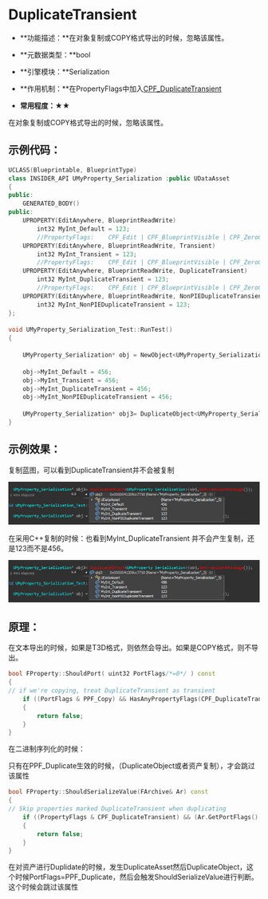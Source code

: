 # DuplicateTransient

- **功能描述：**在对象复制或COPY格式导出的时候，忽略该属性。

- **元数据类型：**bool
- **引擎模块：**Serialization
- **作用机制：**在PropertyFlags中加入[CPF_DuplicateTransient](../../../../Flags/EPropertyFlags/CPF_DuplicateTransient.md)
- **常用程度：**★★

在对象复制或COPY格式导出的时候，忽略该属性。

## 示例代码：

```cpp
UCLASS(Blueprintable, BlueprintType)
class INSIDER_API UMyProperty_Serialization :public UDataAsset
{
public:
	GENERATED_BODY()
public:
	UPROPERTY(EditAnywhere, BlueprintReadWrite)
		int32 MyInt_Default = 123;
		//PropertyFlags:	CPF_Edit | CPF_BlueprintVisible | CPF_ZeroConstructor | CPF_Transient | CPF_IsPlainOldData | CPF_NoDestructor | CPF_HasGetValueTypeHash | CPF_NativeAccessSpecifierPublic 
	UPROPERTY(EditAnywhere, BlueprintReadWrite, Transient)
		int32 MyInt_Transient = 123;
		//PropertyFlags:	CPF_Edit | CPF_BlueprintVisible | CPF_ZeroConstructor | CPF_DuplicateTransient | CPF_IsPlainOldData | CPF_NoDestructor | CPF_HasGetValueTypeHash | CPF_NativeAccessSpecifierPublic 
	UPROPERTY(EditAnywhere, BlueprintReadWrite, DuplicateTransient)
		int32 MyInt_DuplicateTransient = 123;
		//PropertyFlags:	CPF_Edit | CPF_BlueprintVisible | CPF_ZeroConstructor | CPF_IsPlainOldData | CPF_NoDestructor | CPF_NonPIEDuplicateTransient | CPF_HasGetValueTypeHash | CPF_NativeAccessSpecifierPublic 
	UPROPERTY(EditAnywhere, BlueprintReadWrite, NonPIEDuplicateTransient)
		int32 MyInt_NonPIEDuplicateTransient = 123;
};

void UMyProperty_Serialization_Test::RunTest()
{

	UMyProperty_Serialization* obj = NewObject<UMyProperty_Serialization>(GetTransientPackage());

	obj->MyInt_Default = 456;
	obj->MyInt_Transient = 456;
	obj->MyInt_DuplicateTransient = 456;
	obj->MyInt_NonPIEDuplicateTransient = 456;

	UMyProperty_Serialization* obj3= DuplicateObject<UMyProperty_Serialization>(obj,GetTransientPackage());
}

```

## 示例效果：

复制蓝图，可以看到DuplicateTransient并不会被复制

![Untitled](Untitled.png)

在采用C++复制的时候：也看到MyInt_DuplicateTransient 并不会产生复制，还是123而不是456。

![Untitled](Untitled.png)

## 原理：

在文本导出的时候，如果是T3D格式，则依然会导出。如果是COPY格式，则不导出。

```cpp
bool FProperty::ShouldPort( uint32 PortFlags/*=0*/ ) const
{
// if we're copying, treat DuplicateTransient as transient
	if ((PortFlags & PPF_Copy) && HasAnyPropertyFlags(CPF_DuplicateTransient | CPF_TextExportTransient) && !(PortFlags & (PPF_ParsingDefaultProperties | PPF_IncludeTransient)))
	{
		return false;
	}
}
```

在二进制序列化的时候：

只有在PPF_Duplicate生效的时候，（DuplicateObject或者资产复制），才会跳过该属性

```cpp
bool FProperty::ShouldSerializeValue(FArchive& Ar) const
{
// Skip properties marked DuplicateTransient when duplicating
	if ((PropertyFlags & CPF_DuplicateTransient) && (Ar.GetPortFlags() & PPF_Duplicate))
	{
		return false;
	}
}
```

在对资产进行Duplidate的时候，发生DuplicateAsset然后DuplicateObject，这个时候PortFlags=PPF_Duplicate，然后会触发ShouldSerializeValue进行判断。这个时候会跳过该属性